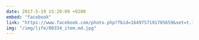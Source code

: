 ```yaml
---
date: 2017-5-19 15:20:09 +0200
embed: "facebook"
link: "https://www.facebook.com/photo.php?fbid=1649757191705659&set=t.100003186531392&type=3&theater"
img: "/img/life/00334_item.md.jpg"
---
```

